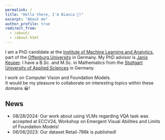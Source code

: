 ```yaml
---
permalink: /
title: "Hello there, I'm Bianca 👋!"
excerpt: "About me"
author_profile: true
redirect_from: 
  - /about/
  - /about.html
---
```

I am a PhD candidate at the [Institute of Machine Learning and Analytics](https://imla.hs-offenburg.de/), part of the [Offenburg University](https://www.hs-offenburg.de/en/) in Germany.
My PhD advisor is [Janis Keuper](https://www.keuper-labs.org/members/janis.html).
I have a B.Sc. and M.Sc. in Mathematics from the [Stuttgart University of Applied Sciences](https://www.hft-stuttgart.com/) in Germany.

I work on Computer Vision and Foundation Models.<br>
It would be my pleasure to collaborate on interesting topics within these domains 😀!

News
------
* 08/28/2024: Our work about using VLMs regarding VQA task was accepted at ECCV24, Workshop on Emergent Visual Abilities and Limits of Foundation Models!
* 06/06/2023: Our dataset Retail-786k is published!